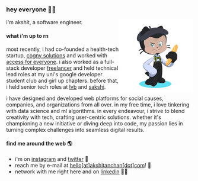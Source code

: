 ### hey everyone 👋🏼

<a href="https://akshit.org"><img align="right" src="assets/akshit-octocat.png" width=200></a>

i'm akshit, a software engineer.

#### what i'm up to rn

most recently, i had co-founded a health-tech startup, [cogny solutions](https://cognysolutions.com) and worked with [access for everyone](https://a4e.org.in). i also worked as a full-stack developer [freelancer](https://akshitanchan.com) and held technical lead roles at my uni's google developer student club and girl up chapters. before that, i held senior tech roles at [lvb](https://locatevictimsbeirut.org) and [sakshi](https://sakshi.org.in).

i have designed and developed web platforms for social causes, companies, and organizations from all over. in my free time, i love tinkering with data science and ml algorithms. in every endeavour, i strive to blend creativity with tech, crafting user-centric solutions. whether it's championing a new initiative or diving deep into code, my passion lies in turning complex challenges into seamless digital results.

#### find me around the web 🌎

- i'm on [instagram](https://www.instagram.com/akshitanchan) and [twitter](https://www.twitter.com/akshitanchan) 📱
- reach me by e-mail at [hello[at]akshitanchan[dot]com](mailto:hello@akshitanchan.com)! 📧
- network with me right here and on [linkedin](https://www.linkedin.com/in/akshitanchan) 🤝🏼
